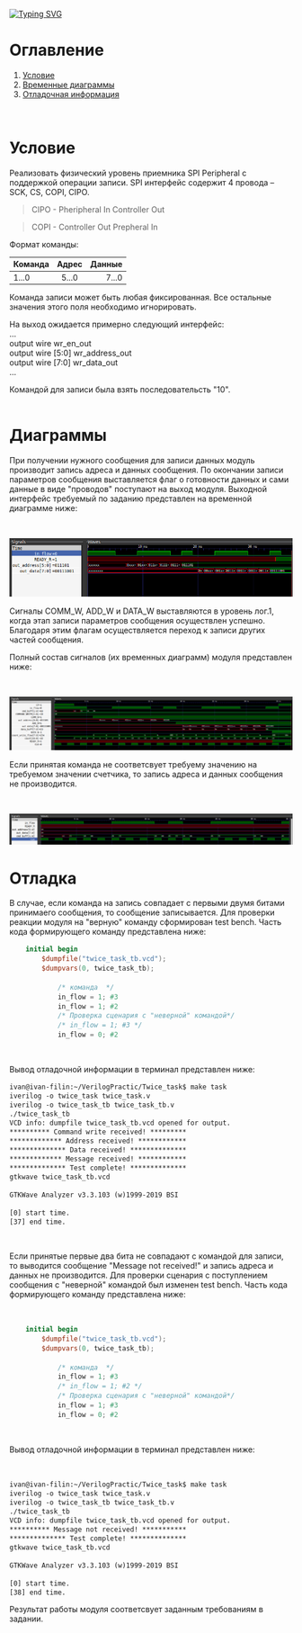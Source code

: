 [![Typing SVG](https://readme-typing-svg.herokuapp.com?size=30&color=22F723&vCenter=true&lines=SPI+receiver)](https://git.io/typing-svg)

# Оглавление
<div class = "intro">  

1. [Условие](#Условие) 
2. [Временные диаграммы](#Диаграммы)  
3. [Отладочная информация](#Отладка)  

</div><br>


# Условие  
<p>
Реализовать физический уровень приемника SPI Peripheral с поддержкой операции записи.
SPI интерфейс содержит 4 провода – SCK, CS, COPI, CIPO.

>CIPO - Pheripheral In Controller Out

> COPI - Controller Out Prepheral In

Формат команды:
  
Команда  | Адрес   | Данные
  :----- | :----:  | -----:
1...0    | 5...0   | 7...0  


Команда записи может быть любая фиксированная. Все остальные значения этого поля
необходимо игнорировать.

На выход ожидается примерно следующий интерфейс: <br>
... <br>
output wire wr_en_out  <br>
output wire [5:0] wr_address_out <br>
output wire [7:0] wr_data_out  <br>
...

</p>

Командой для записи была взять последовательсть "10".  
<br>  

# Диаграммы
<p>
При получении нужного сообщения для записи данных модуль производит запись адреса и данных сообщения. По окончании записи параметров сообщения выставляется флаг о готовности данных и сами данные в виде "проводов" поступают на выход модуля. Выходной интерфейс требуемый по заданию представлен на временной диаграмме ниже:
</p>  
<br>  

![Сообщение принято](./image/receive_complete.png)

<p>
Сигналы COMM_W, ADD_W и DATA_W выставляются в уровень лог.1, когда этап записи параметров сообщения осуществлен успешно. Благодаря этим флагам осуществляется переход к записи других частей сообщения. <br>

Полный состав сигналов (их временных диаграмм) модуля представлен ниже:
</p>  
<br>  

![Развернутые временные диаграммы](./image/all_diagramm.png)

<p>
Если принятая команда не соответсвует требуему значению на требуемом значении счетчика, то запись адреса и данных сообщения не производится.
</p>  
<br>  

![Сообщение не принято](./image/receive_not_complete.png)



# Отладка
<p>

В случае, если команда на запись совпадает с первыми двумя битами принимаего сообщения, то сообщение записывается. Для проверки реакции модуля на "верную" команду сформирован test bench. Часть кода формирующего команду представлена ниже:

```verilog
    initial begin 
        $dumpfile("twice_task_tb.vcd");
        $dumpvars(0, twice_task_tb);
            
            /* команда  */
            in_flow = 1; #3
            in_flow = 1; #2
            /* Проверка сценария с "неверной" командой*/
            /* in_flow = 1; #3 */ 
            in_flow = 0; #2
```
<br>

Вывод отладочной информации в терминал представлен ниже:
<br>

```shell
ivan@ivan-filin:~/VerilogPractic/Twice_task$ make task
iverilog -o twice_task twice_task.v 
iverilog -o twice_task_tb twice_task_tb.v
./twice_task_tb
VCD info: dumpfile twice_task_tb.vcd opened for output.
********** Command write received! *********
************* Address received! ************
************** Data received! **************
************* Message received! ************
************** Test complete! **************
gtkwave twice_task_tb.vcd

GTKWave Analyzer v3.3.103 (w)1999-2019 BSI

[0] start time.
[37] end time.
```
<br>

Если принятые первые два бита не совпадают с командой для записи, то выводится сообщение "Message not received!" и запись адреса и данных не производится. Для проверки сценария с поступлением сообщения с "неверной" командой был изменен test bench. Часть кода формирующего команду представлена ниже:

<br>

```verilog
    initial begin 
        $dumpfile("twice_task_tb.vcd");
        $dumpvars(0, twice_task_tb);
            
            /* команда  */
            in_flow = 1; #3
            /* in_flow = 1; #2 */
            /* Проверка сценария с "неверной" командой*/
            in_flow = 1; #3 
            in_flow = 0; #2
```
<br>

Вывод отладочной информации в терминал представлен ниже:

<br>

```shell
ivan@ivan-filin:~/VerilogPractic/Twice_task$ make task
iverilog -o twice_task twice_task.v 
iverilog -o twice_task_tb twice_task_tb.v
./twice_task_tb
VCD info: dumpfile twice_task_tb.vcd opened for output.
********** Message not received! ***********
************** Test complete! **************
gtkwave twice_task_tb.vcd

GTKWave Analyzer v3.3.103 (w)1999-2019 BSI

[0] start time.
[38] end time.
```

</p>

<p>
Результат работы модуля соответсвует заданным требованиям в задании.
</p>  

<br>  
 
